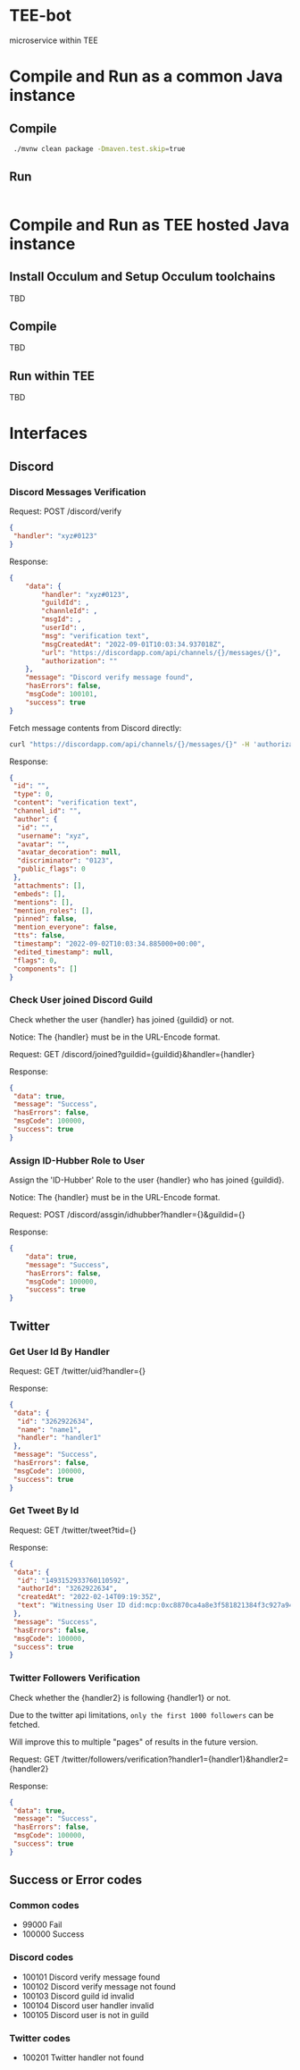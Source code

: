 # TEE-bot

microservice within TEE

# Compile and Run as a common Java instance

## Compile

```bash
 ./mvnw clean package -Dmaven.test.skip=true
```

## Run

```bash

```

# Compile and Run as TEE hosted Java instance

## Install Occulum and Setup Occulum toolchains

TBD

## Compile

TBD

## Run within TEE

TBD

# Interfaces

## Discord

### Discord Messages Verification

Request: POST /discord/verify

```json
{
 "handler": "xyz#0123"
}
```

Response:

```json
{
    "data": {
        "handler": "xyz#0123",
        "guildId": ,
        "channleId": ,
        "msgId": ,
        "userId": ,
        "msg": "verification text",
        "msgCreatedAt": "2022-09-01T10:03:34.937018Z",
        "url": "https://discordapp.com/api/channels/{}/messages/{}",
        "authorization": ""
    },
    "message": "Discord verify message found",
    "hasErrors": false,
    "msgCode": 100101,
    "success": true
}
```

Fetch message contents from Discord directly:

```bash
curl "https://discordapp.com/api/channels/{}/messages/{}" -H 'authorization: {}'
```

Response:

```json
{
 "id": "",
 "type": 0,
 "content": "verification text",
 "channel_id": "",
 "author": {
  "id": "",
  "username": "xyz",
  "avatar": "",
  "avatar_decoration": null,
  "discriminator": "0123",
  "public_flags": 0
 },
 "attachments": [],
 "embeds": [],
 "mentions": [],
 "mention_roles": [],
 "pinned": false,
 "mention_everyone": false,
 "tts": false,
 "timestamp": "2022-09-02T10:03:34.885000+00:00",
 "edited_timestamp": null,
 "flags": 0,
 "components": []
}
```

### Check User joined Discord Guild

Check whether the user {handler} has joined {guildid} or not.

Notice: The {handler} must be in the URL-Encode format.

Request: GET /discord/joined?guildid={guildid}&handler={handler}

Response:

```json
{
 "data": true,
 "message": "Success",
 "hasErrors": false,
 "msgCode": 100000,
 "success": true
}
```

### Assign ID-Hubber Role to User

Assign the 'ID-Hubber' Role to the user {handler} who has joined {guildid}.

Notice: The {handler} must be in the URL-Encode format.

Request: POST /discord/assgin/idhubber?handler={}&guildid={}

Response:

```json
{
    "data": true,
    "message": "Success",
    "hasErrors": false,
    "msgCode": 100000,
    "success": true
}
```

## Twitter

### Get User Id By Handler

Request: GET /twitter/uid?handler={}

Response:

```json
{
 "data": {
  "id": "3262922634",
  "name": "name1",
  "handler": "handler1"
 },
 "message": "Success",
 "hasErrors": false,
 "msgCode": 100000,
 "success": true
}
```

### Get Tweet By Id

Request: GET /twitter/tweet?tid={}

Response:

```json
{
 "data": {
  "id": "1493152933760110592",
  "authorId": "3262922634",
  "createdAt": "2022-02-14T09:19:35Z",
  "text": "Witnessing User ID did:mcp:0xc8870ca4a8e3f581821384f3c927a9494a661b35:evm proving its ownership for Twitter account on https://t.co/JZhtEIXif8, challenge code is: 8ca03b4015155c8be26ba49dc8d2db54."
 },
 "message": "Success",
 "hasErrors": false,
 "msgCode": 100000,
 "success": true
}
```

### Twitter Followers Verification

Check whether the {handler2} is following {handler1} or not.

Due to the twitter api limitations, `only the first 1000 followers` can be fetched.

Will improve this to multiple "pages" of results in the future version.

Request: GET /twitter/followers/verification?handler1={handler1}&handler2={handler2}

Response:

```json
{
 "data": true,
 "message": "Success",
 "hasErrors": false,
 "msgCode": 100000,
 "success": true
}
```

## Success or Error codes

### Common codes

- 99000  Fail
- 100000 Success

### Discord codes

- 100101 Discord verify message found
- 100102 Discord verify message not found
- 100103 Discord guild id invalid
- 100104 Discord user handler invalid
- 100105 Discord user is not in guild

### Twitter codes

- 100201 Twitter handler not found
